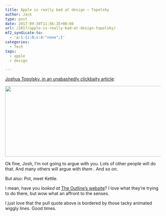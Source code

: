 ```yaml
---
title: Apple is really bad at design – Topolsky
author: Jack
type: post
date: 2017-09-30T11:56:35+00:00
url: /2017/apple-is-really-bad-at-design-topolsky/
mf2_syndicate-to:
  - 'a:1:{i:0;s:4:"none";}'
categories:
  - Tech
tags:
  - apple
  - design

---
```

[Joshua Topolsky, in an unabashedly clickbaity article][1]:

<img class="alignnone size-full wp-image-330" src="/wp-content/uploads/2017/09/visually-disgusting.gif" alt="" width="643" height="228" />

Ok fine, Josh, I&#8217;m not going to argue with you. Lots of other people will do that. And many others will argue with _them_ . And so on.

But also: Pot, meet Kettle.

I mean, have you _looked at_ [The Outline&#8217;s website][2]? I love what they&#8217;re trying to do there, but wow what an affront to the senses.

I just love that the pull quote above is bordered by those tacky animated wiggly lines. Good times.

&nbsp;

 [1]: https://theoutline.com/post/2352/apple-is-really-bad-at-design
 [2]: https://theoutline.com